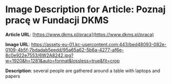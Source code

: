 # Image Description for Article: Poznaj pracę w Fundacji DKMS
**Article URL**: [https://www.dkms.pl/praca](https://www.dkms.pl/praca)

**Image URL**: https://assets-eu-01.kc-usercontent.com:443/bed48093-082e-0109-4b5f-7bdadab5eedd/95a65a62-5b6a-4277-af6e-8c0e922e7553/6W2A8242.jpg?w=1920&h=1281&auto=format&lossless=true&fit=crop

**Description**: several people are gathered around a table with laptops and papers

